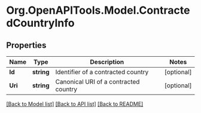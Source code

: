 
# Org.OpenAPITools.Model.ContractedCountryInfo

## Properties

Name | Type | Description | Notes
------------ | ------------- | ------------- | -------------
**Id** | **string** | Identifier of a contracted country | [optional] 
**Uri** | **string** | Canonical URI of a contracted country | [optional] 

[[Back to Model list]](../README.md#documentation-for-models)
[[Back to API list]](../README.md#documentation-for-api-endpoints)
[[Back to README]](../README.md)

